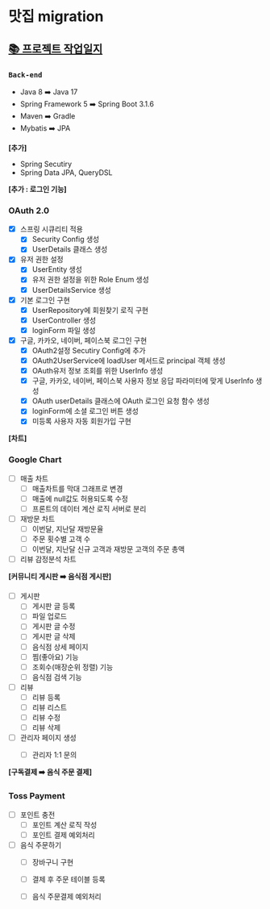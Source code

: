 # 맛집 migration 
## [📚 프로젝트 작업일지](https://jaymon.notion.site/96d0b84674ce4bed8244263be3d947f6?pvs=4](https://jaymon.notion.site/5c86177f92e649639e4fa40fa5befac1?pvs=4))
### `Back-end`
* Java 8 ➡️  Java 17
* Spring Framework 5 ➡️  Spring Boot 3.1.6
* Maven ➡️  Gradle
* Mybatis ➡️  JPA

**[추가]**
* Spring Secutiry
* Spring Data JPA, QueryDSL

**[추가 : 로그인 기능]**
### OAuth 2.0
- [x] 스프링 시큐리티 적용
    - [x] Security Config 생성
    - [x] UserDetails 클래스 생성

- [x] 유저 권한 설정
    - [x] UserEntity 생성
    - [x] 유저 권한 설정을 위한 Role Enum 생성
    - [x] UserDetailsService 생성

- [x] 기본 로그인 구현
    - [x] UserRepository에 회원찾기 로직 구현
    - [x] UserController 생성
    - [x] loginForm 파일 생성

- [x] 구글, 카카오, 네이버, 페이스북 로그인 구현
    - [x] OAuth2설정 Secutiry Config에 추가
    - [x] OAuth2UserService에 loadUser 메서드로 principal 객체 생성
    - [x] OAuth유저 정보 조회를 위한 UserInfo 생성
    - [x] 구글, 카카오, 네이버, 페이스북 사용자 정보 응답 파라미터에 맞게 UserInfo 생성
    - [x] OAuth userDetails 클래스에 OAuth 로그인 요청 함수 생성
    - [x] loginForm에 소셜 로그인 버튼 생성
    - [x] 미등록 사용자 자동 회원가입 구현

**[차트]**
### Google Chart
- [ ] 매출 차트
  - [ ] 매출차트를 막대 그래프로 변경
  - [ ] 매출에 null값도 허용되도록 수정
  - [ ] 프론트의 데이터 계산 로직 서버로 분리

- [ ] 재방문 차트
  - [ ] 이번달, 지난달 재방문율
  - [ ] 주문 횟수별 고객 수
  - [ ] 이번달, 지난달 신규 고객과 재방문 고객의 주문 총액

- [ ] 리뷰 감정분석 차트

**[커뮤니티 게시판 ➡️ 음식점 게시판]**
- [ ] 게시판
    - [ ] 게시판 글 등록
    - [ ] 파일 업로드
    - [ ] 게시판 글 수정
    - [ ] 게시판 글 삭제
    - [ ] 음식점 상세 페이지
    - [ ] 찜(좋아요) 기능
    - [ ] 조회수(매장순위 정렬) 기능
    - [ ] 음식점 검색 기능

- [ ] 리뷰
    - [ ] 리뷰 등록
    - [ ] 리뷰 리스트
    - [ ] 리뷰 수정
    - [ ] 리뷰 삭제

- [ ] 관리자 페이지 생성
  - [ ] 관리자 1:1 문의


**[구독결제 ➡️ 음식 주문 결제]**
### Toss Payment
- [ ] 포인트 충전
  - [ ] 포인트 계산 로직 작성
  - [ ] 포인트 결제 예외처리

- [ ] 음식 주문하기
  - [ ] 장바구니 구현
  - [ ] 결제 후 주문 테이블 등록
  - [ ] 음식 주문결제 예외처리

